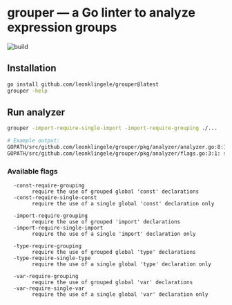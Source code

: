 # grouper — a Go linter to analyze expression groups

![build](https://github.com/leonklingele/grouper/actions/workflows/build.yml/badge.svg)

## Installation

```sh
go install github.com/leonklingele/grouper@latest
grouper -help
```

## Run analyzer

```sh
grouper -import-require-single-import -import-require-grouping ./...

# Example output:
GOPATH/src/github.com/leonklingele/grouper/pkg/analyzer/analyzer.go:8:1: should only use a single 'import' declaration, 2 found
GOPATH/src/github.com/leonklingele/grouper/pkg/analyzer/flags.go:3:1: should only use grouped 'import' declarations
```

### Available flags

```
  -const-require-grouping
    	require the use of grouped global 'const' declarations
  -const-require-single-const
    	require the use of a single global 'const' declaration only

  -import-require-grouping
    	require the use of grouped 'import' declarations
  -import-require-single-import
    	require the use of a single 'import' declaration only

  -type-require-grouping
    	require the use of grouped global 'type' declarations
  -type-require-single-type
    	require the use of a single global 'type' declaration only

  -var-require-grouping
    	require the use of grouped global 'var' declarations
  -var-require-single-var
    	require the use of a single global 'var' declaration only
```

